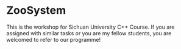 # ZooSystem
This is the workshop for Sichuan University C++ Course. If you are assigned with similar tasks or you are my fellow students, you are welcomed to refer to our programme!
